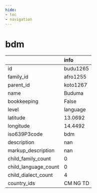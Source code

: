 ```yaml
---
hide:
- toc
- navigation
---
```

# bdm
|                      | info     |
|:---------------------|:---------|
| id                   | budu1265 |
| family_id            | afro1255 |
| parent_id            | koto1267 |
| name                 | Buduma   |
| bookkeeping          | False    |
| level                | language |
| latitude             | 13.0692  |
| longitude            | 14.4492  |
| iso639P3code         | bdm      |
| description          | nan      |
| markup_description   | nan      |
| child_family_count   | 0        |
| child_language_count | 0        |
| child_dialect_count  | 4        |
| country_ids          | CM NG TD |